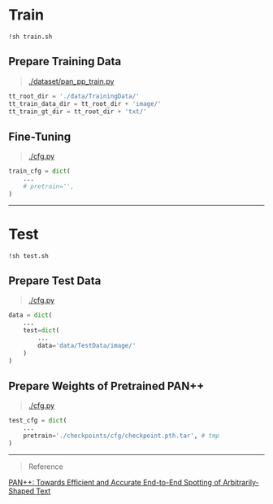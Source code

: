 # Train

```shell
!sh train.sh
```

## Prepare Training Data

> [./dataset/pan_pp_train.py](https://github.com/Team-BoonMoSa/PANPP/blob/main/dataset/pan_pp_train.py)

```python
tt_root_dir = './data/TrainingData/'
tt_train_data_dir = tt_root_dir + 'image/'
tt_train_gt_dir = tt_root_dir + 'txt/'
```

## Fine-Tuning

> [./cfg.py](https://github.com/Team-BoonMoSa/PANPP/blob/main/cfg.py)

```python
train_cfg = dict(
    ...
    # pretrain='',
)
```

---

# Test

```shell
!sh test.sh
```

## Prepare Test Data

> [./cfg.py](https://github.com/Team-BoonMoSa/PANPP/blob/main/cfg.py)

```python
data = dict(
    ...
    test=dict(
        ...
        data='data/TestData/image/'
    )
)
```

## Prepare Weights of Pretrained PAN++

> [./cfg.py](https://github.com/Team-BoonMoSa/PANPP/blob/main/cfg.py)

```python
test_cfg = dict(
    ...
    pretrain='./checkpoints/cfg/checkpoint.pth.tar', # tmp
)
```

---

> Reference

[PAN++: Towards Efficient and Accurate End-to-End Spotting of Arbitrarily-Shaped Text](https://arxiv.org/abs/2105.00405)
